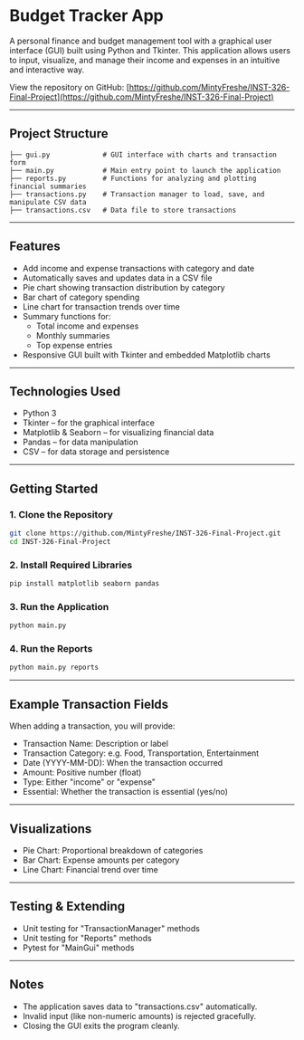 # Budget Tracker App

A personal finance and budget management tool with a graphical user interface (GUI) built using Python and Tkinter. This application allows users to input, visualize, and manage their income and expenses in an intuitive and interactive way.

View the repository on GitHub: [https://github.com/MintyFreshe/INST-326-Final-Project](https://github.com/MintyFreshe/INST-326-Final-Project)

---

## Project Structure

```
├── gui.py             # GUI interface with charts and transaction form
├── main.py            # Main entry point to launch the application
├── reports.py         # Functions for analyzing and plotting financial summaries
├── transactions.py    # Transaction manager to load, save, and manipulate CSV data
├── transactions.csv   # Data file to store transactions
```

---

## Features

- Add income and expense transactions with category and date
- Automatically saves and updates data in a CSV file
- Pie chart showing transaction distribution by category
- Bar chart of category spending
- Line chart for transaction trends over time
- Summary functions for:
  - Total income and expenses
  - Monthly summaries
  - Top expense entries
- Responsive GUI built with Tkinter and embedded Matplotlib charts

---

## Technologies Used

- Python 3
- Tkinter – for the graphical interface
- Matplotlib & Seaborn – for visualizing financial data
- Pandas – for data manipulation
- CSV – for data storage and persistence

---

## Getting Started

### 1. Clone the Repository

```bash
git clone https://github.com/MintyFreshe/INST-326-Final-Project.git
cd INST-326-Final-Project
```

### 2. Install Required Libraries

```bash
pip install matplotlib seaborn pandas
```

### 3. Run the Application

```bash
python main.py
```

### 4. Run the Reports

```bash
python main.py reports
```

---

## Example Transaction Fields

When adding a transaction, you will provide:

- Transaction Name: Description or label
- Transaction Category: e.g. Food, Transportation, Entertainment
- Date (YYYY-MM-DD): When the transaction occurred
- Amount: Positive number (float)
- Type: Either "income" or "expense"
- Essential: Whether the transaction is essential (yes/no)

---

## Visualizations

- Pie Chart: Proportional breakdown of categories
- Bar Chart: Expense amounts per category
- Line Chart: Financial trend over time

---

## Testing & Extending

- Unit testing for "TransactionManager" methods
- Unit testing for "Reports" methods
- Pytest for "MainGui" methods

---

## Notes

- The application saves data to "transactions.csv" automatically.
- Invalid input (like non-numeric amounts) is rejected gracefully.
- Closing the GUI exits the program cleanly.
